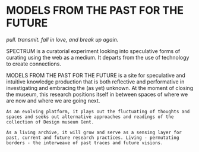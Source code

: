 # __MODELS FROM THE PAST FOR THE FUTURE__

_pull. transmit. fall in love, and break up again._

SPECTRUM is a curatorial experiment looking into speculative forms of curating using the web as a medium.
It departs from the use of technology to create connections.

MODELS FROM THE PAST FOR THE FUTURE is a site for speculative and intuitive knowledge production that is both reflective and performative in investigating and embracing the (as yet) unknown. At the moment of closing the museum, this research positions itself in between spaces of where we are now and where we are going next.

    As an evolving platform, it plays out the fluctuating of thoughts and spaces and seeks out alternative approaches and readings of the collection of Design museum Gent.

    As a living archive, it will grow and serve as a sensing layer for past, current and future research practices. Living - permutating borders - the interweave of past traces and future visions.
